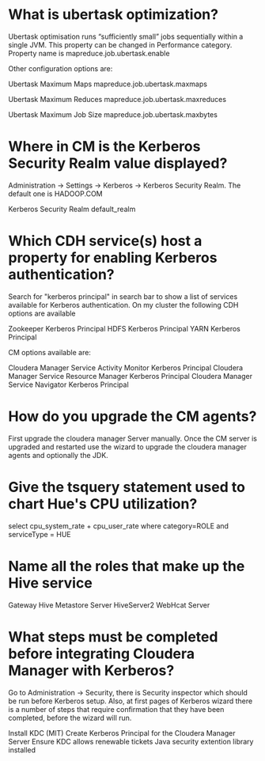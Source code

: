What is ubertask optimization?
===============================

Ubertask optimisation runs “sufficiently small” jobs sequentially within a single JVM. This property can be changed in Performance category. Property name is mapreduce.job.ubertask.enable

Other configuration options are:

Ubertask Maximum Maps
mapreduce.job.ubertask.maxmaps

Ubertask Maximum Reduces
mapreduce.job.ubertask.maxreduces

Ubertask Maximum Job Size
mapreduce.job.ubertask.maxbytes

Where in CM is the Kerberos Security Realm value displayed?
============================================================

Administration -> Settings -> Kerberos -> Kerberos Security Realm. The default one is HADOOP.COM

Kerberos Security Realm
default_realm

Which CDH service(s) host a property for enabling Kerberos authentication?
===========================================================================

Search for "kerberos principal" in search bar to show a list of services available for Kerberos authentication.
On my cluster the following CDH options are available

Zookeeper Kerberos Principal
HDFS Kerberos Principal
YARN Kerberos Principal

CM options available are:

Cloudera Manager Service Activity Monitor Kerberos Principal
Cloudera Manager Service Resource Manager Kerberos Principal
Cloudera Manager Service Navigator Kerberos Principal

How do you upgrade the CM agents?
==================================

First upgrade the cloudera manager Server manually. Once the CM server is upgraded and restarted use the wizard to upgrade the cloudera manager agents and optionally the JDK.

Give the tsquery statement used to chart Hue's CPU utilization?
=================================================================

select cpu_system_rate + cpu_user_rate where category=ROLE and serviceType = HUE

Name all the roles that make up the Hive service
=================================================

Gateway
Hive Metastore Server
HiveServer2
WebHcat Server




What steps must be completed before integrating Cloudera Manager with Kerberos?
=================================================================================

Go to Administration -> Security, there is Security inspector which should be run before Kerberos setup. Also, at first pages of Kerberos wizard there is a number of steps that require confirmation that they have been completed, before the wizard will run.

Install KDC (MIT)
Create Kerberos Principal for the Cloudera Manager Server
Ensure KDC allows renewable tickets
Java security extention library installed




